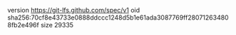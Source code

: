 version https://git-lfs.github.com/spec/v1
oid sha256:70cf8e43733e0888ddccc1248d5b1e61ada3087769ff280712634808fb2e496f
size 29335
